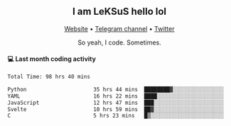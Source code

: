 <h2 align="center">I am LeKSuS hello lol</h2>
<div align="center">
  <a href="https://leksus.net">Website</a> •
  <a href="https://t.me/leksus_was_here">Telegram channel</a> •
  <a href="https://twitter.com/___LeKSuS___">Twitter</a>
</div>
<p align="center">So yeah, I code. Sometimes.</p>

#### :computer: Last month coding activity
<!--START_SECTION:waka-->

```txt
Total Time: 98 hrs 40 mins

Python                     35 hrs 44 mins  ████████▓░░░░░░░░░░░░░░░░   34.82 %
YAML                       16 hrs 22 mins  ████░░░░░░░░░░░░░░░░░░░░░   15.95 %
JavaScript                 12 hrs 47 mins  ███░░░░░░░░░░░░░░░░░░░░░░   12.46 %
Svelte                     10 hrs 59 mins  ██▓░░░░░░░░░░░░░░░░░░░░░░   10.71 %
C                          5 hrs 23 mins   █▒░░░░░░░░░░░░░░░░░░░░░░░   05.24 %
```

<!--END_SECTION:waka-->

<!-- flag{4_l0t_0f_1nter35t1ng_th1ng5_4r3_1n_publ1c_d0m41n} -->
